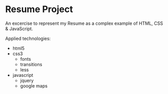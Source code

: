 # Resume Project

An excercise to represent my Resume as a complex example of HTML, CSS & JavaScript.

Applied technologies:

- html5
- css3
	- fonts
	- transitions
	- less
- javascript
	- jquery
	- google maps
